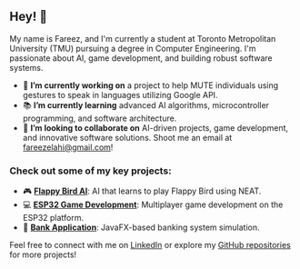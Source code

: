 ## Hey! 👋

My name is Fareez, and I'm currently a student at Toronto Metropolitan University (TMU) pursuing a degree in Computer Engineering. I'm passionate about AI, game development, and building robust software systems.

- 🚀 **I’m currently working on** a project to help MUTE individuals using gestures to speak in languages utilizing Google API.
- 📚 **I’m currently learning** advanced AI algorithms, microcontroller programming, and software architecture.
- 🤝 **I’m looking to collaborate on** AI-driven projects, game development, and innovative software solutions. Shoot me an email at [fareezelahi@gmail.com](mailto:fareezelahi@gmail.com)!

### Check out some of my key projects:
- 🎮 [**Flappy Bird AI**](https://github.com/fareezmir/flappyAI): AI that learns to play Flappy Bird using NEAT.
- 💻 [**ESP32 Game Development**](https://github.com/yourusername/esp32-game): Multiplayer game development on the ESP32 platform.
- 🏦 [**Bank Application**](https://github.com/fareezmir/BankingApp): JavaFX-based banking system simulation.

Feel free to connect with me on [LinkedIn](https://www.linkedin.com/in/fareezmir) or explore my [GitHub repositories](https://github.com/fareezmir) for more projects!
